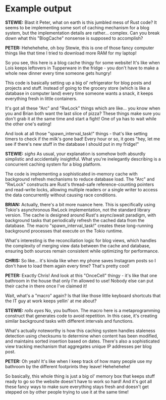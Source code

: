 # Example output
**STEWIE:** Blast it Peter, what on earth is this jumbled mess of Rust code? It seems to be implementing some sort of caching mechanism for a blog system, but the implementation details are rather... complex. Can you break down what this "BlogCache" nonsense is supposed to accomplish?

**PETER:** Hehehehehe, oh boy Stewie, this is one of those fancy computer things like that time I tried to download more RAM for my laptop! 

So you see, this here is a blog cache thingy for some website! It's like when Lois keeps leftovers in Tupperware in the fridge - you don't have to make a whole new dinner every time someone gets hungry!

This code is basically setting up a big ol' refrigerator for blog posts and projects and stuff. Instead of going to the grocery store (which is like a database in computer land) every time someone wants a snack, it keeps everything fresh in little containers.

It's got all these "Arc" and "RwLock" things which are like... you know when you and Brian both want the last slice of pizza? These things make sure you don't grab it at the same time and start a fight! One of ya has to wait while the other one's eating!

And look at all those "spawn_interval_task!" things - that's like setting timers to check if the milk's gone bad! Every hour or so, it goes "hey, let me see if there's new stuff in the database I should put in my fridge!"

**STEWIE:** *sighs* As usual, your explanation is somehow both absurdly simplistic and accidentally insightful. What you're inelegantly describing is a concurrent caching system for a blog platform. 

The code is implementing a sophisticated in-memory cache with background refresh mechanisms to reduce database load. The "Arc" and "RwLock" constructs are Rust's thread-safe reference-counting pointers and read-write locks, allowing multiple readers or a single writer to access the data concurrently without causing race conditions.

**BRIAN:** Actually, there's a bit more nuance here. This is specifically using Tokio's asynchronous RwLock implementation, not the standard library version. The cache is designed around Rust's async/await paradigm, with background tasks that periodically refresh the cached data from the database. The macro "spawn_interval_task!" creates these long-running background processes that execute on the Tokio runtime.

What's interesting is the reconciliation logic for blog views, which handles the complexity of merging view data between the cache and database, ensuring both sources remain consistent while optimizing for performance.

**CHRIS:** So like... it's kinda like when my phone saves Instagram posts so I don't have to load them again every time? That's pretty cool!

**PETER:** Exactly Chris! And look at this "OnceCell" thingy - it's like that one bathroom in the house that only I'm allowed to use! Nobody else can put their cache in there once I've claimed it!

Wait, what's a "macro" again? Is that like those little keyboard shortcuts that the IT guy at work keeps yellin' at me about?

**STEWIE:** *rolls eyes* No, you buffoon. The macro here is a metaprogramming construct that generates code to avoid repetition. In this case, it's creating similar background tasks with different intervals and functions.

What's actually noteworthy is how this caching system handles staleness detection using checksums to determine when content has been modified, and maintains sorted insertion based on dates. There's also a sophisticated view tracking mechanism that aggregates unique IP addresses per blog post.

**PETER:** Oh yeah! It's like when I keep track of how many people use my bathroom by the different footprints they leave! Hehehehehe!

So basically, this whole thing is just a big ol' memory box that keeps stuff ready to go so the website doesn't have to work so hard! And it's got all these fancy ways to make sure everything stays fresh and doesn't get stepped on by other people trying to use it at the same time!


